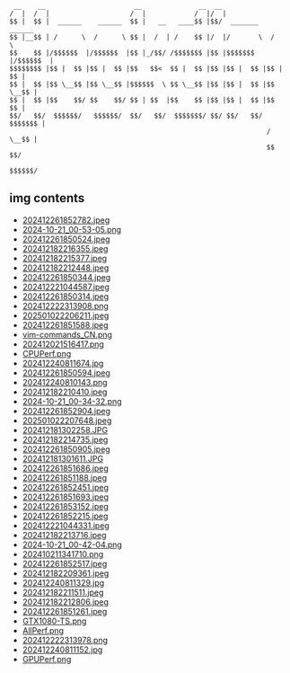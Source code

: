 
```
 __    __                      __              __  __                     
/  |  /  |                    /  |            /  |/  |                    
$$ |  $$ |  ______    ______  $$ |   __   ____$$ |$$/  _______    ______  
$$ |__$$ | /      \  /      \ $$ |  /  | /    $$ |/  |/       \  /      \ 
$$    $$ |/$$$$$$  |/$$$$$$  |$$ |_/$$/ /$$$$$$$ |$$ |$$$$$$$  |/$$$$$$  |
$$$$$$$$ |$$ |  $$ |$$ |  $$ |$$   $$<  $$ |  $$ |$$ |$$ |  $$ |$$ |  $$ |
$$ |  $$ |$$ \__$$ |$$ \__$$ |$$$$$$  \ $$ \__$$ |$$ |$$ |  $$ |$$ \__$$ |
$$ |  $$ |$$    $$/ $$    $$/ $$ | $$  |$$    $$ |$$ |$$ |  $$ |$$    $$ |
$$/   $$/  $$$$$$/   $$$$$$/  $$/   $$/  $$$$$$$/ $$/ $$/   $$/  $$$$$$$ |
                                                                /  \__$$ |
                                                                $$    $$/ 
                                                                 $$$$$$/  
```

## img contents

- [202412261852782.jpeg](img/202412261852782.jpeg)
- [2024-10-21_00-53-05.png](img/2024-10-21_00-53-05.png)
- [202412261850524.jpeg](img/202412261850524.jpeg)
- [202412182216355.jpeg](img/202412182216355.jpeg)
- [202412182215377.jpeg](img/202412182215377.jpeg)
- [202412182212448.jpeg](img/202412182212448.jpeg)
- [202412261850344.jpeg](img/202412261850344.jpeg)
- [202412221044587.jpeg](img/202412221044587.jpeg)
- [202412261850314.jpeg](img/202412261850314.jpeg)
- [202412222313908.png](img/202412222313908.png)
- [202501022206211.jpeg](img/202501022206211.jpeg)
- [202412261851588.jpeg](img/202412261851588.jpeg)
- [vim-commands_CN.png](img/vim-commands_CN.png)
- [202412021516417.png](img/202412021516417.png)
- [CPUPerf.png](img/CPUPerf.png)
- [202412240811674.jpg](img/202412240811674.jpg)
- [202412261850594.jpeg](img/202412261850594.jpeg)
- [202412240810143.png](img/202412240810143.png)
- [202412182210410.jpeg](img/202412182210410.jpeg)
- [2024-10-21_00-34-32.png](img/2024-10-21_00-34-32.png)
- [202412261852904.jpeg](img/202412261852904.jpeg)
- [202501022207648.jpeg](img/202501022207648.jpeg)
- [202412181302258.JPG](img/202412181302258.JPG)
- [202412182214735.jpeg](img/202412182214735.jpeg)
- [202412261850905.jpeg](img/202412261850905.jpeg)
- [202412181301611.JPG](img/202412181301611.JPG)
- [202412261851686.jpeg](img/202412261851686.jpeg)
- [202412261851188.jpeg](img/202412261851188.jpeg)
- [202412261852451.jpeg](img/202412261852451.jpeg)
- [202412261851693.jpeg](img/202412261851693.jpeg)
- [202412261853152.jpeg](img/202412261853152.jpeg)
- [202412261852215.jpeg](img/202412261852215.jpeg)
- [202412221044331.jpeg](img/202412221044331.jpeg)
- [202412182213716.jpeg](img/202412182213716.jpeg)
- [2024-10-21_00-42-04.png](img/2024-10-21_00-42-04.png)
- [202410211341710.png](img/202410211341710.png)
- [202412261852517.jpeg](img/202412261852517.jpeg)
- [202412182209361.jpeg](img/202412182209361.jpeg)
- [202412240811329.jpg](img/202412240811329.jpg)
- [202412182211511.jpeg](img/202412182211511.jpeg)
- [202412182212806.jpeg](img/202412182212806.jpeg)
- [202412261851261.jpeg](img/202412261851261.jpeg)
- [GTX1080-TS.png](img/GTX1080-TS.png)
- [AllPerf.png](img/AllPerf.png)
- [202412222313978.png](img/202412222313978.png)
- [202412240811152.jpg](img/202412240811152.jpg)
- [GPUPerf.png](img/GPUPerf.png)
